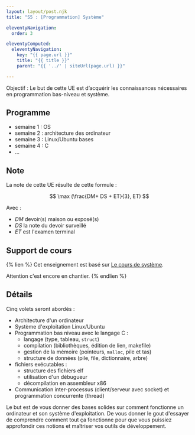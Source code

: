```yaml
---
layout: layout/post.njk 
title: "S5 : [Programmation] Système"

eleventyNavigation:
  order: 3

eleventyComputed:
  eleventyNavigation:
    key: "{{ page.url }}"
    title: "{{ title }}"
    parent: "{{ '../' | siteUrl(page.url) }}"

---
```


Objectif : Le but de cette UE est d’acquérir les connaissances nécessaires en programmation bas-niveau et système.

## Programme

- semaine 1 : OS
- semaine 2 : architecture des ordinateur
- semaine 3 : Linux/Ubuntu bases
- semaine 4 : C
- ...

## Note

La note de cette UE résulte de cette formule :

$$
\max (\frac{DM+ DS + ET}{3}, ET)
$$

Avec :

- $DM$ devoir(s) maison ou exposé(s)
- $DS$ la note du devoir surveillé
- $ET$ est l'examen terminal

## Support de cours

{% lien %}
Cet enseignement est basé sur [Le cours de système](/cours/système).

Attention c'est encore en chantier.
{% endlien %}

## Détails

 Cinq volets seront abordés :

- Architecture d'un ordinateur
- Système d'exploitation Linux/Ubuntu
- Programmation bas niveau avec le langage C :
  - langage (type, tableau, `struct`)
  - compilation (bibliothèques, édition de lien, makefile)
  - gestion de la mémoire (pointeurs, `malloc`, pile et tas)
  - structure de données (pile, file, dictionnaire, arbre)
- fichiers exécutables :
  - structure des fichiers elf
  - utilisation d'un débugueur
  - décompilation en assembleur x86
- Communication inter-processus (client/serveur avec socket) et programmation concurrente (thread)

Le but est de vous donner des bases solides sur comment fonctionne un ordinateur et son système d'exploitation. De vous donner le gout d'essayer de comprendre comment tout ça fonctionne pour que vous puissiez approfondir ces notions et maîtriser vos outils de développement.
